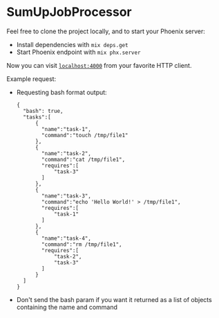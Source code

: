 # SumUpJobProcessor

Feel free to clone the project locally, and to start your Phoenix server:

  * Install dependencies with `mix deps.get`
  * Start Phoenix endpoint with `mix phx.server`

Now you can visit [`localhost:4000`](http://localhost:4000) from your favorite HTTP client.

Example request:

  * Requesting bash format output:
    ```
    {
      "bash": true,
      "tasks":[
          {
            "name":"task-1",
            "command":"touch /tmp/file1"
          },
          {
            "name":"task-2",
            "command":"cat /tmp/file1",
            "requires":[
                "task-3"
            ]
          },
          {
            "name":"task-3",
            "command":"echo 'Hello World!' > /tmp/file1",
            "requires":[
                "task-1"
            ]
          },
          {
            "name":"task-4",
            "command":"rm /tmp/file1",
            "requires":[
                "task-2",
                "task-3"
            ]
          }
      ]
    }
    ```
  * Don't send the bash param if you want it returned as a list of objects containing the name and command
